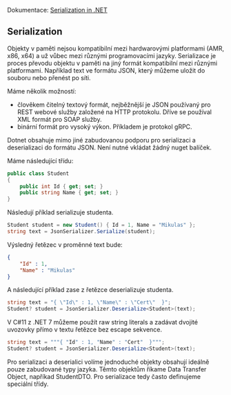 Dokumentace: [Serialization in .NET](https://learn.microsoft.com/en-us/dotnet/standard/serialization/)

## Serialization

Objekty v paměti nejsou kompatibilní mezi hardwarovými platformami (AMR, x86, x64) a už vůbec mezi různými programovacími jazyky. Serializace je proces převodu objektu v paměti na jiný formát kompatibilní mezi různými platformami. Například text ve formátu JSON, který můžeme uložit do souboru nebo přenést po síti. 

Máme několik možností:

- člověkem čitelný textový formát, nejběžnější je JSON používaný pro REST webové služby založené na HTTP protokolu. Dříve se používal XML formát pro SOAP služby.
- binární formát pro vysoký výkon. Příkladem je protokol gRPC.

Dotnet obsahuje mimo jiné zabudovanou podporu pro serializaci a deserializaci do formátu JSON. Není nutné vkládat žádný nuget balíček.

Máme následující třídu:

```csharp
public class Student
{
    public int Id { get; set; }
    public string Name { get; set; }
}
```

Následují příklad serializuje studenta.


```csharp
Student student = new Student() { Id = 1, Name = "Mikulas" };
string text = JsonSerializer.Serialize(student);
```

Výsledný řetězec v proměnné text bude:
```json
{
    "Id" : 1,
    "Name" : "Mikulas"
}
```

A následující příklad zase z řetězce deserializuje studenta.

```csharp
string text = "{ \"Id\" : 1, \"Name\" : \"Cert\"  }";
Student? student = JsonSerializer.Deserialize<Student>(text);
```

V C#11 z .NET 7 můžeme použít raw string literals a zadávat dvojité uvozovky přímo v textu řetězce bez escape sekvence.
 
 ```csharp
string text = """{ "Id" : 1, "Name" : "Cert"  }""";
Student? student = JsonSerializer.Deserialize<Student>(text);
```

Pro serializaci a deserialici volíme jednoduché objekty obsahují ideálně pouze zabudované typy jazyka. Těmto objektům říkame Data Transfer Object, napříkad StudentDTO. Pro serializace tedy často definujeme speciální třídy.
